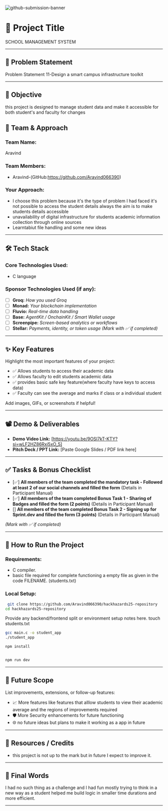 ![github-submission-banner](https://github.com/user-attachments/assets/a1493b84-e4e2-456e-a791-ce35ee2bcf2f)

# 🚀 Project Title
SCHOOL MANAGEMENT SYSTEM

---

## 📌 Problem Statement

Problem Statement 11-Design a smart campus infrastructure toolkit

---

## 🎯 Objective

this project is designed to manage student data and make it accessible for both student's and faculty for changes

## 🧠 Team & Approach

### Team Name:  
Aravind

### Team Members:  
- Aravind-(GitHub:https://github.com/Aravind066390)

### Your Approach:  
- I choose this problem because it's the type of problem I had faced it's not possible to access the student details always the aim is to make students details accessible
- unavailability of digital infrastructure for students academic information collection through online sources
- Learntabiut file handling and some new ideas

---

## 🛠️ Tech Stack

### Core Technologies Used:
- C language

### Sponsor Technologies Used (if any):
- [ ] **Groq:** _How you used Groq_  
- [ ] **Monad:** _Your blockchain implementation_  
- [ ] **Fluvio:** _Real-time data handling_  
- [ ] **Base:** _AgentKit / OnchainKit / Smart Wallet usage_  
- [ ] **Screenpipe:** _Screen-based analytics or workflows_  
- [ ] **Stellar:** _Payments, identity, or token usage_
*(Mark with ✅ if completed)*
---

## ✨ Key Features

Highlight the most important features of your project:

- ✅ Allows students to access their academic data
- ✅ Allows faculty to edit students academic data
- ✅ provides basic safe key feature(where faculty have keys to access data) 
- ✅ Faculty can see the average and marks if class or a individual student

Add images, GIFs, or screenshots if helpful!

---

## 📽️ Demo & Deliverables

- **Demo Video Link:** [https://youtu.be/9OSl7kT-KTY?si=wLF2HZ86Rxi5xO_5]  
- **Pitch Deck / PPT Link:** [Paste Google Slides / PDF link here]  

---

## ✅ Tasks & Bonus Checklist

- [✅] **All members of the team completed the mandatory task - Followed at least 2 of our social channels and filled the form** (Details in Participant Manual)  
- [✅] **All members of the team completed Bonus Task 1 - Sharing of Badges and filled the form (2 points)**  (Details in Participant Manual)
- [] **All members of the team completed Bonus Task 2 - Signing up for Sprint.dev and filled the form (3 points)**  (Details in Participant Manual)

*(Mark with ✅ if completed)*

---

## 🧪 How to Run the Project

### Requirements:
- C compiler.
- basic file required for complete functioning a empty file as given in the code FILENAME. (students.txt) 

### Local Setup:
``````bash
 git clone https://github.com/Aravind066390/hackhazards25-repository
cd hackhazards25-repository
`````````

Provide any backend/frontend split or environment setup notes here.
touch students.txt
````bash
gcc main.c -o student_app
./student_app

npm install


npm run dev

````
---

## 🧬 Future Scope

List improvements, extensions, or follow-up features:

- 📈 More features like features that alllow students to view their academic average and the regions of improvements required
- 🛡️ More Security enhancements  for future functioning
- 🌐 no future ideas but plans to make it working as a app in future 

---

## 📎 Resources / Credits
- this project is not up to the mark but in future I expect to improve it. 

---

## 🏁 Final Words

I had no such thing as a challenge and I had fun mostly trying to think in a new way as a student helped me build logic in smaller time durations and more efficient. 

---
